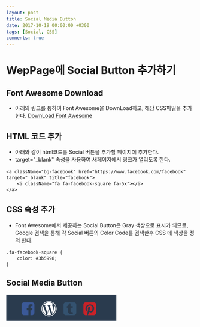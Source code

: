 ```yaml
---
layout: post
title: Social Media Button 
date: 2017-10-19 00:00:00 +0300
tags: [Social, CSS]
comments: true
---
```

# WepPage에 Social Button 추가하기

## Font Awesome Download
 - 아래의 링크를 통하여 Font Awesome을 DownLoad하고, 해당 CSS파일을 추가한다.
 [DownLoad Font Awesome](http://fontawesome.io/get-started/)

## HTML 코드 추가
 - 아래와 같이 html코드를 Social 버튼을 추가할 페이지에 추가한다.
 - target="_blank" 속성을 사용하여 새페이지에서 링크가 열리도록 한다. 
~~~
<a className="bg-facebook" href="https://www.facebook.com/facebook" target="_blank" title="facebook">
    <i className="fa fa-facebook-square fa-5x"></i> 
</a>
~~~

## CSS 속성 추가
 - Font Awesome에서 제공하는 Social Button은 Gray 색상으로 표시가 되므로, Google 검색을 통해 각 Social 버튼의 Color Code를 검색한후 CSS 에 색상을 정의 한다. 
~~~
.fa-facebook-square {
    color: #3b5998;
}
~~~

## Social Media Button
![Social Buttons](../assets/image/2017/10/19/2017-10-19-6.png)